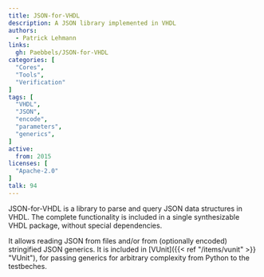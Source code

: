 ```yaml
---
title: JSON-for-VHDL
description: A JSON library implemented in VHDL
authors:
  - Patrick Lehmann
links:
  gh: Paebbels/JSON-for-VHDL
categories: [
  "Cores",
  "Tools",
  "Verification"
]
tags: [
  "VHDL",
  "JSON",
  "encode",
  "parameters",
  "generics",
]
active:
  from: 2015
licenses: [
  "Apache-2.0"
]
talk: 94
---
```


JSON-for-VHDL is a library to parse and query JSON data structures in VHDL. The complete functionality is included in a single synthesizable VHDL package, without special dependencies.

It allows reading JSON from files and/or from (optionally encoded) stringified JSON generics. It is included in [VUnit]({{< ref "/items/vunit" >}} "VUnit"), for passing generics for arbitrary complexity from Python to the testbeches.

